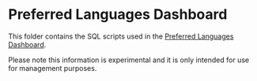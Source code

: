 # Preferred Languages Dashboard

This folder contains the SQL scripts used in the [Preferred Languages Dashboard](https://future.nhs.uk/NHSTalkingTherapies/view?objectID=39246224).

Please note this information is experimental and it is only intended for use for management purposes.
